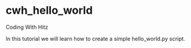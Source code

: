 # cwh_hello_world
Coding With Hitz 

In this tutorial we will learn how to create a simple hello_world.py script.

